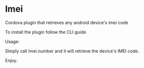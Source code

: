 # Imei
Cordova plugin that retrieves any android device's imei code

To install the plugin follow the CLI guide

Usage:

Simply call Imei.number and it will retrieve the device's IMEI code.

Enjoy.
